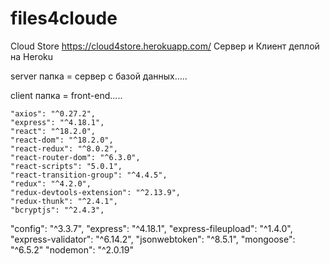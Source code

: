 # files4cloude

Cloud Store https://cloud4store.herokuapp.com/  Сервер и Клиент деплой на Heroku

server папка = сервер с базой данных.....


         
         

client папка = front-end..... 

    "axios": "^0.27.2",
    "express": "^4.18.1",
    "react": "^18.2.0",
    "react-dom": "^18.2.0",
    "react-redux": "^8.0.2",
    "react-router-dom": "^6.3.0",
    "react-scripts": "5.0.1",
    "react-transition-group": "^4.4.5",
    "redux": "^4.2.0",
    "redux-devtools-extension": "^2.13.9",
    "redux-thunk": "^2.4.1",
    "bcryptjs": "^2.4.3",
"config": "^3.3.7",
 "express": "^4.18.1",
 "express-fileupload": "^1.4.0",
  "express-validator": "^6.14.2",
  "jsonwebtoken": "^8.5.1",
  "mongoose": "^6.5.2"
  "nodemon": "^2.0.19"
  
